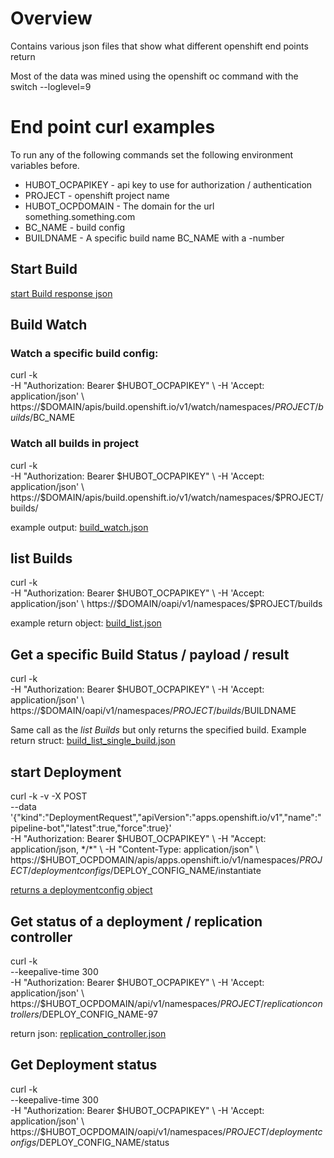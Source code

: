 # Overview

Contains various json files that show what different openshift 
end points return

Most of the data was mined using the openshift oc command with the
switch --loglevel=9

# End point curl examples

To run any of the following commands set the following environment 
variables before.

* HUBOT_OCPAPIKEY - api key to use for authorization / authentication
* PROJECT - openshift project name
* HUBOT_OCPDOMAIN - The domain for the url  something.something.com
* BC_NAME - build config
* BUILDNAME - A specific build name BC_NAME with a -number

## Start Build

[start Build response json](./start_build_response.json)

## Build Watch

### Watch a specific build config:

curl -k \
    -H "Authorization: Bearer $HUBOT_OCPAPIKEY" \
    -H 'Accept: application/json' \
    https://$DOMAIN/apis/build.openshift.io/v1/watch/namespaces/$PROJECT/builds/$BC_NAME

### Watch all builds in project

curl -k \
    -H "Authorization: Bearer $HUBOT_OCPAPIKEY" \
    -H 'Accept: application/json' \
    https://$DOMAIN/apis/build.openshift.io/v1/watch/namespaces/$PROJECT/builds/

example output: [build_watch.json](./build_watch.json)

## list Builds

curl -k \
    -H "Authorization: Bearer $HUBOT_OCPAPIKEY" \
    -H 'Accept: application/json' \
    https://$DOMAIN/oapi/v1/namespaces/$PROJECT/builds

example return object: [build_list.json](./build_list.json)

## Get a specific Build Status / payload / result

curl -k \
    -H "Authorization: Bearer $HUBOT_OCPAPIKEY" \
    -H 'Accept: application/json' \
    https://$DOMAIN/oapi/v1/namespaces/$PROJECT/builds/$BUILDNAME

Same call as the *list Builds* but only returns the specified build. Example return struct: 
[build_list_single_build.json](build_list_single_build.json)

## start Deployment

curl -k -v -X POST  \
    --data '{"kind":"DeploymentRequest","apiVersion":"apps.openshift.io/v1","name":"pipeline-bot","latest":true,"force":true}' \
    -H "Authorization: Bearer $HUBOT_OCPAPIKEY" \
    -H "Accept: application/json, */*" \
    -H "Content-Type: application/json" \
    https://$HUBOT_OCPDOMAIN/apis/apps.openshift.io/v1/namespaces/$PROJECT/deploymentconfigs/$DEPLOY_CONFIG_NAME/instantiate

[returns a deploymentconfig object](deployment_init_payload.json)

## Get status of a deployment / replication controller

curl -k \
    --keepalive-time 300 \
    -H "Authorization: Bearer $HUBOT_OCPAPIKEY" \
    -H 'Accept: application/json' \
    https://$HUBOT_OCPDOMAIN/api/v1/namespaces/$PROJECT/replicationcontrollers/$DEPLOY_CONFIG_NAME-97

return json: [replication_controller.json](./replication_controller.json)


## Get Deployment status 

curl -k \
    --keepalive-time 300 \
    -H "Authorization: Bearer $HUBOT_OCPAPIKEY" \
    -H 'Accept: application/json' \
    https://$HUBOT_OCPDOMAIN/oapi/v1/namespaces/$PROJECT/deploymentconfigs/$DEPLOY_CONFIG_NAME/status


